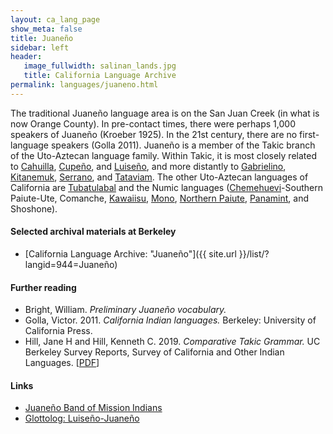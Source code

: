 ```yaml
---
layout: ca_lang_page
show_meta: false
title: Juaneño
sidebar: left
header:
   image_fullwidth: salinan_lands.jpg
   title: California Language Archive
permalink: languages/juaneno.html
---
```


The traditional Juaneño language area is on the San Juan Creek (in what is now Orange County). In pre-contact times, there were perhaps 1,000 speakers of Juaneño (Kroeber 1925). In the 21st century, there are no first-language speakers (Golla 2011). Juaneño is a member of the Takic branch of the Uto-Aztecan language family. Within Takic, it is most closely related to [Cahuilla](cahuilla.html), [Cupeño](cupeno.html), and [Luiseño](luiseno.html), and more distantly to [Gabrielino](gabrielino.html), [Kitanemuk](kitanemuk.html), [Serrano](serrano.html), and [Tataviam](tataviam.html). The other Uto-Aztecan languages of California are [Tubatulabal](tubatulabal.html) and the Numic languages ([Chemehuevi](chemehuevi.html)-Southern Paiute-Ute, Comanche, [Kawaiisu](kawaiisu.html), [Mono](mono.html), [Northern Paiute](northern-paiute.html), [Panamint](panamint.html), and Shoshone).

#### Selected archival materials at Berkeley

* [California Language Archive: "Juaneño"]({{ site.url }}/list/?langid=944=Juaneño)

#### Further reading

* Bright, William. *Preliminary Juaneño vocabulary.* <!-- [[link](http://www.juaneno.com/default.tpl?PageID=166)] -->
* Golla, Victor. 2011. *California Indian languages.* Berkeley: University of California Press.
* Hill, Jane H and Hill, Kenneth C. 2019. *Comparative Takic Grammar.* UC Berkeley Survey Reports, Survey of California and Other Indian Languages.
[[PDF](https://escholarship.org/uc/item/6tr732gg)]

#### Links

* [Juaneño Band of Mission Indians](http://www.juaneno.com)
* [Glottolog: Luiseño-Juaneño](https://glottolog.org/resource/languoid/id/luis1253)

